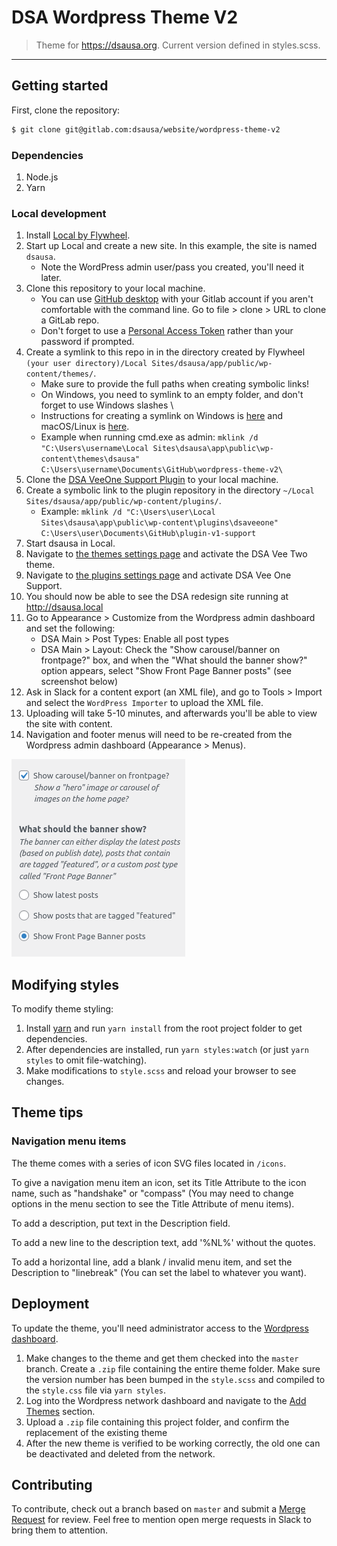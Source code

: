 # DSA Wordpress Theme V2

> Theme for https://dsausa.org. Current version defined in styles.scss.

---

## Getting started

First, clone the repository:

```bash
$ git clone git@gitlab.com:dsausa/website/wordpress-theme-v2
```

### Dependencies

1. Node.js
2. Yarn

### Local development

1. Install [Local by Flywheel](https://localwp.com/).
2. Start up Local and create a new site. In this example, the site is named `dsausa`.
   - Note the WordPress admin user/pass you created, you'll need it later.
3. Clone this repository to your local machine.
    - You can use [GitHub desktop](https://desktop.github.com/) with your Gitlab account if you aren't comfortable with the command line. Go to file > clone > URL to clone a GitLab repo.
    - Don't forget to use a [Personal Access Token](https://gitlab.com/-/profile/personal_access_tokens) rather than your password if prompted.
4. Create a symlink to this repo in in the directory created by Flywheel `(your user directory)/Local Sites/dsausa/app/public/wp-content/themes/`.
    - Make sure to provide the full paths when creating symbolic links!
    - On Windows, you need to symlink to an empty folder, and don't forget to use Windows slashes \
    - Instructions for creating a symlink on Windows is [here](https://docs.microsoft.com/en-us/windows-server/administration/windows-commands/mklink) and macOS/Linux is [here](https://kb.iu.edu/d/abbe).
    - Example when running cmd.exe as admin: `mklink /d "C:\Users\username\Local Sites\dsausa\app\public\wp-content\themes\dsausa"  C:\Users\username\Documents\GitHub\wordpress-theme-v2\`
5. Clone the [DSA VeeOne Support Plugin](https://gitlab.com/dsausa/website/plugin-v1-support) to your local machine.
6. Create a symbolic link to the plugin repository in the directory `~/Local Sites/dsausa/app/public/wp-content/plugins/`.
   - Example: `mklink /d "C:\Users\user\Local Sites\dsausa\app\public\wp-content\plugins\dsaveeone" C:\Users\user\Documents\GitHub\plugin-v1-support`
7. Start dsausa in Local.
8. Navigate to [the themes settings page](http://dsausa.local/wp-admin/themes.php) and activate the DSA Vee Two theme.
9.  Navigate to [the plugins settings page](http://dsausa.local/wp-admin/plugins.php) and activate DSA Vee One Support.
10. You should now be able to see the DSA redesign site running at http://dsausa.local
11. Go to Appearance > Customize from the Wordpress admin dashboard and set the following:
    - DSA Main > Post Types: Enable all post types
    - DSA Main > Layout: Check the "Show carousel/banner on frontpage?" box, and when the "What should the banner show?" option appears, select "Show Front Page Banner posts" (see screenshot below)
12. Ask in Slack for a content export (an XML file), and go to Tools > Import
   and select the `WordPress Importer` to upload the XML file.
13. Uploading will take 5-10 minutes, and afterwards you'll be able to view the
   site with content.
14. Navigation and footer menus will need to be re-created from the
   Wordpress admin dashboard (Appearance > Menus).

![Front page banner settings](./docs/assets/front-page-banner-setup.png)

## Modifying styles

To modify theme styling:

1. Install [yarn](https://yarnpkg.com) and run `yarn install` from the root
   project folder to get dependencies.
2. After dependencies are installed, run `yarn styles:watch` (or just `yarn styles` to
   omit file-watching).
3. Make modifications to `style.scss` and reload your browser to see changes.

## Theme tips

### Navigation menu items

The theme comes with a series of icon SVG files located in `/icons`.

To give a navigation menu item an icon, set its Title Attribute to
the icon name, such as "handshake" or "compass" (You may need to change
options in the menu section to see the Title Attribute of menu items).

To add a description, put text in the Description field.

To add a new line to the description text, add '%NL%' without the quotes.

To add a horizontal line, add a blank / invalid menu item, and set the
Description to "linebreak" (You can set the label to whatever you want).

## Deployment

To update the theme, you'll need administrator access to the
[Wordpress dashboard](https://dsausa.org/wp-admin).

1. Make changes to the theme and get them checked into the `master` branch.
   Create a `.zip` file containing the entire theme folder. Make sure the
   version number has been bumped in the `style.scss` and compiled to
   the `style.css` file via `yarn styles`.
2. Log into the Wordpress network dashboard and navigate to the
   [Add Themes](https://www.dsausa.org/wp-admin/network/theme-install.php) section.
4. Upload a `.zip` file containing this project folder, and confirm the replacement
   of the existing theme 
5. After the new theme is verified to be working correctly, the old one
   can be deactivated and deleted from the network.

## Contributing

To contribute, check out a branch based on `master` and submit a
[Merge Request](https://docs.gitlab.com/ee/user/project/merge_requests/) for review.
Feel free to mention open merge requests in Slack to bring them to attention.
